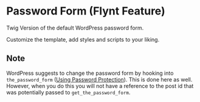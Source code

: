 # Password Form (Flynt Feature)

Twig Version of the default WordPress password form.

Customize the template, add styles and scripts to your liking.

## Note

WordPress suggests to change the password form by hooking into `the_password_form` ([Using Password Protection](https://codex.wordpress.org/Using_Password_Protection#Password_Form_Text)). This is done here as well. However, when you do this you will not have a reference to the post id that was potentially passed to `get_the_password_form`.
